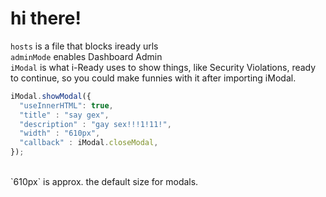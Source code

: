 # hi there!
`hosts` is a file that blocks iready urls <br>
`adminMode` enables Dashboard Admin <br>
`iModal` is what i-Ready uses to show things, like Security Violations, ready to continue, so you could make funnies with it after importing iModal.
```js
iModal.showModal({
  "useInnerHTML": true,
  "title" : "say gex",
  "description" : "gay sex!!!1!11!",
  "width" : "610px",
  "callback" : iModal.closeModal,
});
```
<br>
`610px` is approx. the default size for modals.
